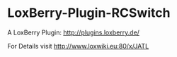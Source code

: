 # LoxBerry-Plugin-RCSwitch
A LoxBerry Plugin: http://plugins.loxberry.de/

For Details visit http://www.loxwiki.eu:80/x/JATL
